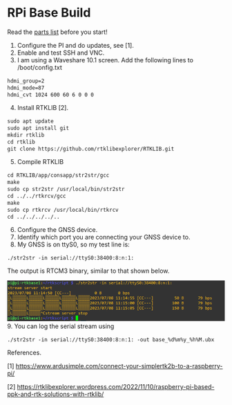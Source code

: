 # RPi Base Build

Read the [parts list](Parts.md) before you start! 

1. Configure the PI and do updates, see [1].
2. Enable and test SSH and VNC.
3. I am using a Waveshare 10.1 screen. Add the following lines to /boot/config.txt

```
hdmi_group=2
hdmi_mode=87
hdmi_cvt 1024 600 60 6 0 0 0
```
4. Install RTKLIB [2].
```
sudo apt update
sudo apt install git
mkdir rtklib
cd rtklib
git clone https://github.com/rtklibexplorer/RTKLIB.git
```
5. Compile RTKLIB
```
cd RTKLIB/app/consapp/str2str/gcc
make
sudo cp str2str /usr/local/bin/str2str
cd ../../rtkrcv/gcc
make
sudo cp rtkrcv /usr/local/bin/rtkrcv
cd ../../../../..
```
6. Configure the GNSS device.
7. Identify which port you are connecting your GNSS device to.
8. My GNSS is on ttyS0, so my test line is:
```
./str2str -in serial://ttyS0:38400:8:n:1:
```
The output is RTCM3 binary, similar to that shown below.

![](RTKB1.PNG)
9. You can log the serial stream using
```
./str2str -in serial://ttyS0:38400:8:n:1: -out base_%d%m%y_%h%M.ubx
```



References.

[1] https://www.ardusimple.com/connect-your-simplertk2b-to-a-raspberry-pi/

[2] https://rtklibexplorer.wordpress.com/2022/11/10/raspberry-pi-based-ppk-and-rtk-solutions-with-rtklib/
